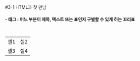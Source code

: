 #3-1 HTML과 첫 만남
#### - 태그 : 어느 부분이 제목, 텍스트 또는 표인지 구별할 수 있게 하는 꼬리표
<pre>
<code>
<table>
  <tr>
    <td>셀1</td>
    <td>셀2</td>
   </tr>
  <tr>
    <td>셀3</td>
    <td>셀4</td>
  </tr>
</code>
</pre>
